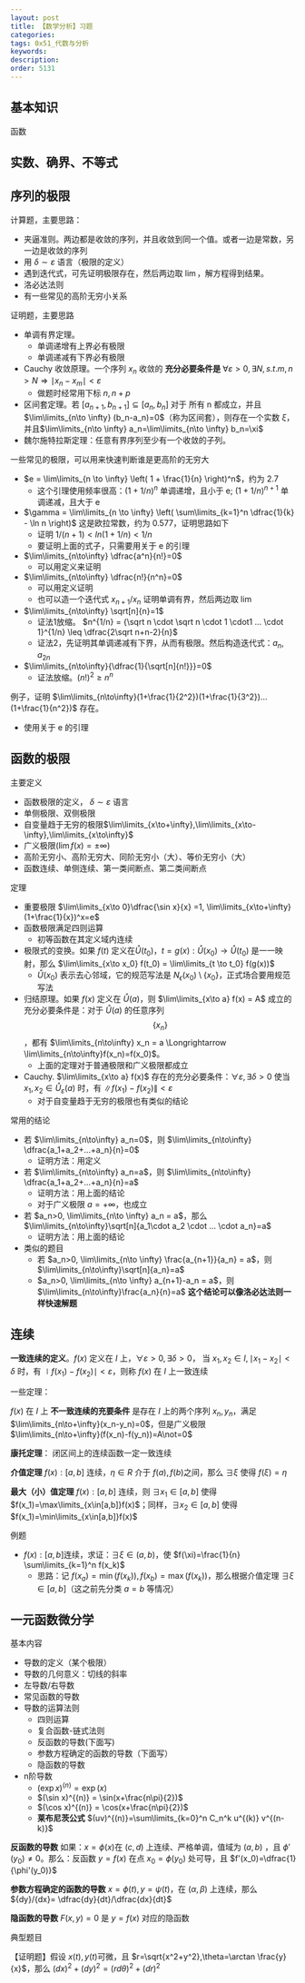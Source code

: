 ```yaml
---
layout: post
title: 【数学分析】习题
categories:
tags: 0x51_代数与分析
keywords:
description:
order: 5131
---
```



## 基本知识

函数

## 实数、确界、不等式

## 序列的极限

计算题，主要思路：
- 夹逼准则。两边都是收敛的序列，并且收敛到同一个值。或者一边是常数，另一边是收敛的序列
- 用 $\delta \sim \varepsilon$ 语言（极限的定义）
- 遇到迭代式，可先证明极限存在，然后两边取 $\lim$，解方程得到结果。
- 洛必达法则
- 有一些常见的高阶无穷小关系

证明题，主要思路
- 单调有界定理。
    - 单调递增有上界必有极限
    - 单调递减有下界必有极限
- Cauchy 收敛原理。一个序列 $x_n$ 收敛的 **充分必要条件是** $\forall \varepsilon >0 , \exists N, s.t. m,n>N \Rightarrow \mid x_n-x_m\mid< \varepsilon$
    - 做题时经常用下标 $n,n+p$
- 区间套定理。若 $[a_{n+1}, b_{n+1}] \subseteq [a_n, b_n]$ 对于 所有 n 都成立，并且 $\lim\limits_{n\to \infty} (b_n-a_n)=0$（称为区间套），则存在一个实数 $\xi$，并且$\lim\limits_{n\to \infty} a_n=\lim\limits_{n\to \infty} b_n=\xi$ 
- 魏尔施特拉斯定理：任意有界序列至少有一个收敛的子列。

一些常见的极限，可以用来快速判断谁是更高阶的无穷大
- $e = \lim\limits_{n \to \infty} \left( 1 + \frac{1}{n} \right)^n$，约为 2.7
    - 这个引理使用频率很高：$(1+1/n)^n$ 单调递增，且小于 e; $(1+1/n)^{n+1}$ 单调递减，且大于 e
- $\gamma = \lim\limits_{n \to \infty} \left( \sum\limits_{k=1}^n \dfrac{1}{k} - \ln n \right)$ 这是欧拉常数，约为 0.577，证明思路如下
    - 证明 $1/(n+1) < ln(1+1/n) < 1/n$
    - 要证明上面的式子，只需要用关于 e 的引理
- $\lim\limits_{n\to\infty} \dfrac{a^n}{n!}=0$
    - 可以用定义来证明
- $\lim\limits_{n\to\infty} \dfrac{n!}{n^n}=0$
    - 可以用定义证明
    - 也可以造一个迭代式 $x_{n+1}/x_n$ 证明单调有界，然后两边取 $\lim$
- $\lim\limits_{n\to\infty} \sqrt[n]{n}=1$
    - 证法1放缩。 $n^{1/n} = {\sqrt n \cdot \sqrt n \cdot 1 \cdot1 ... \cdot 1}^{1/n} \leq \dfrac{2\sqrt n+n-2}{n}$
    - 证法2，先证明其单调递减有下界，从而有极限。然后构造迭代式：$a_n, a_{2n}$
- $\lim\limits_{n\to\infty}{\dfrac{1}{\sqrt[n]{n!}}}=0$
    - 证法放缩。$(n!)^2\geq n^n$


例子，证明 $\lim\limits_{n\to\infty}(1+\frac{1}{2^2})(1+\frac{1}{3^2})...(1+\frac{1}{n^2})$ 存在。
- 使用关于 e 的引理



## 函数的极限

主要定义
- 函数极限的定义， $\delta \sim \varepsilon$ 语言
- 单侧极限、双侧极限
- 自变量趋于无穷的极限$\lim\limits_{x\to+\infty},\lim\limits_{x\to-\infty},\lim\limits_{x\to\infty}$
- 广义极限($\lim f(x) =\pm \infty$)
- 高阶无穷小、高阶无穷大、同阶无穷小（大）、等价无穷小（大）
- 函数连续、单侧连续、第一类间断点、第二类间断点


定理
- 重要极限 $\lim\limits_{x\to 0}\dfrac{\sin x}{x} =1, \lim\limits_{x\to+\infty} (1+\frac{1}{x})^x=e$
- 函数极限满足四则运算
    - 初等函数在其定义域内连续
- 极限式的变换。如果 $f(t)$ 定义在$\mathring{U}(t_0)$，$t=g(x):\mathring{U}(x_0) \to \mathring{U}(t_0)$ 是一一映射，那么 $\lim\limits_{x\to x_0} f(t_0) = \lim\limits_{t \to t_0} f(g(x))$
    - $\mathring{U}(x_0)$ 表示去心邻域，它的规范写法是 $N_\epsilon(x_0) \setminus \{x_0\}$，正式场合要用规范写法
- 归结原理。如果 $f(x)$ 定义在 $\mathring{U}(a)$，则 $\lim\limits_{x\to a} f(x) = A$ 成立的充分必要条件是：对于 $\mathring{U}(a)$ 的任意序列 $$\{ x_n \}$$，都有 $\lim\limits_{n\to\infty} x_n = a \Longrightarrow \lim\limits_{n\to\infty}f(x_n)=f(x_0)$。
    - 上面的定理对于普通极限和广义极限都成立
- Cauchy. $\lim\limits_{x\to a} f(x)$ 存在的充分必要条件：$\forall \varepsilon, \exists \delta>0$ 使当 $x_1,x_2 \in \mathring{U}_{\varepsilon}(a)$ 时，有 $\| f(x_1)-f(x_2)\|<\varepsilon$
    - 对于自变量趋于无穷的极限也有类似的结论


常用的结论
- 若 $\lim\limits_{n\to\infty} a_n=0$，则 $\lim\limits_{n\to\infty} \dfrac{a_1+a_2+...+a_n}{n}=0$
    - 证明方法：用定义
- 若 $\lim\limits_{n\to\infty} a_n=a$，则 $\lim\limits_{n\to\infty} \dfrac{a_1+a_2+...+a_n}{n}=a$
    - 证明方法：用上面的结论
    - 对于广义极限 $a=+\infty$，也成立
- 若 $a_n>0, \lim\limits_{n\to \infty} a_n = a$，那么 $\lim\limits_{n\to\infty}\sqrt[n]{a_1\cdot a_2 \cdot ... \cdot a_n}=a$
    - 证明方法：用上面的结论
- 类似的题目
    - 若 $a_n>0, \lim\limits_{n\to \infty} \frac{a_{n+1}}{a_n} = a$，则 $\lim\limits_{n\to\infty}\sqrt[n]{a_n}=a$
    - $a_n>0, \lim\limits_{n\to \infty} a_{n+1}-a_n = a$，则 $\lim\limits_{n\to\infty}\frac{a_n}{n}=a$ **这个结论可以像洛必达法则一样快速解题**


## 连续

**一致连续的定义**。$f(x)$ 定义在 $I$ 上，$\forall \varepsilon >0, \exists \delta>0$， 当 $x_1,x_2\in I, \mid x_1 - x_2\mid<\delta$ 时，有 $\mid f(x_1) - f(x_2)\mid <\varepsilon$，则称 $f(x)$ 在 $I$ 上一致连续

一些定理：

$f(x)$ 在 $I$ 上 **不一致连续的充要条件** 是存在 $I$ 上的两个序列 $x_n,y_n$，满足 $\lim\limits_{n\to+\infty}(x_n-y_n)=0$，但是广义极限 $\lim\limits_{n\to+\infty}(f(x_n)-f(y_n))=A\not=0$

**康托定理**： 闭区间上的连续函数一定一致连续

**介值定理** $f(x):[a,b]$ 连续，$\eta \in R$ 介于 $f(a),f(b)$之间，那么 $\exists \xi$ 使得 $f(\xi)=\eta$


**最大（小）值定理** $f(x):[a,b]$ 连续，则 $\exists x_1 \in [a,b]$ 使得 $f(x_1)=\max\limits_{x\in[a,b]}f(x)$；同样，$\exists x_2 \in [a,b]$ 使得 $f(x_1)=\min\limits_{x\in[a,b]}f(x)$


例题
- $f(x):[a,b]$连续，求证：$\exists \xi \in (a,b)$，使 $f(\xi)=\frac{1}{n} \sum\limits_{k=1}^n f(x_k)$
    - 思路：记 $f(x_a)=\min(f(x_k)),f(x_b)=\max(f(x_k))$，那么根据介值定理 $\exists \xi \in [a,b]$（这之前先分类 $a=b$ 等情况）

## 一元函数微分学


基本内容
- 导数的定义（某个极限）
- 导数的几何意义：切线的斜率
- 左导数/右导数
- 常见函数的导数
- 导数的运算法则
    - 四则运算
    - 复合函数-链式法则
    - 反函数的导数(下面写)
    - 参数方程确定的函数的导数（下面写）
    - 隐函数的导数
- n阶导数
    - $(\exp x)^{(n)}= \exp(x)$
    - $(\sin x)^{(n)} = \sin(x+\frac{n\pi}{2})$
    - $(\cos x)^{(n)} = \cos(x+\frac{n\pi}{2})$
    - **莱布尼茨公式** $(uv)^{(n)}=\sum\limits_{k=0}^n C_n^k u^{(k)} v^{(n-k)}$
    




**反函数的导数** 如果：$x=\phi(x)$在 $(c,d)$ 上连续、严格单调，值域为 $(a,b)$ ，且 $\phi'(y_0)\not=0$。那么：反函数 $y=f(x)$ 在点 $x_0=\phi(y_0)$ 处可导，且 $f'(x_0)=\dfrac{1}{\phi'(y_0)}$

**参数方程确定的函数的导数** $x=\phi(t),y=\psi(t)$，在 $(\alpha,\beta)$ 上连续，那么 ${dy}/{dx}= \dfrac{dy}{dt}/\dfrac{dx}{dt}$

**隐函数的导数** $F(x,y)=0$ 是 $y=f(x)$ 对应的隐函数


典型题目

【证明题】假设 $x(t),y(t)$可微，且 $r=\sqrt{x^2+y^2},\theta=\arctan \frac{y}{x}$，那么 $(dx)^2+(dy)^2=(rd\theta)^2+(dr)^2$
